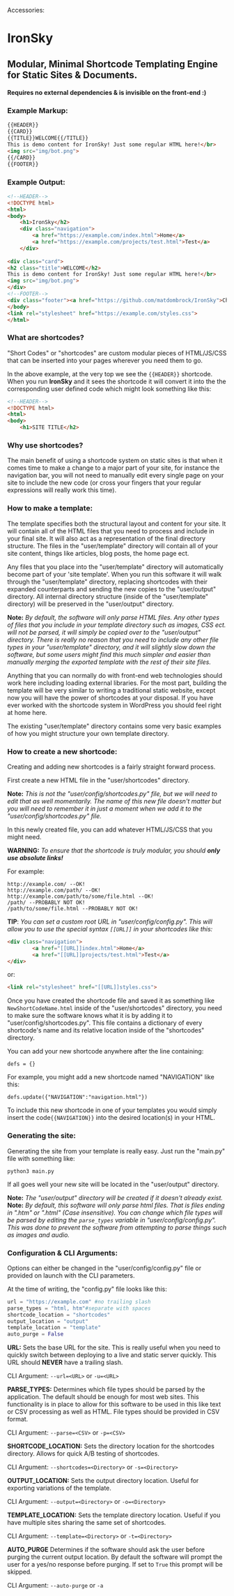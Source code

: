 Accessories:
# IronSky
## Modular, Minimal Shortcode Templating Engine for Static Sites & Documents.
#### Requires no external dependencies & is invisible on the front-end :) 
### Example Markup:
```HTML
{{HEADER}}
{{CARD}}
{{TITLE}}WELCOME{{/TITLE}}
This is demo content for IronSky! Just some regular HTML here!</br>
<img src="img/bot.png">
{{/CARD}}
{{FOOTER}}
```
### Example Output:
```html
<!--HEADER-->
<!DOCTYPE html>
<html>
<body>
	<h1>IronSky</h2>
	<div class="navigation">
		<a href="https://example.com/index.html">Home</a>
		<a href="https://example.com/projects/test.html">Test</a>
	</div>
	
<div class="card">
<h2 class="title">WELCOME</h2>
This is demo content for IronSky! Just some regular HTML here!</br>
<img src="img/bot.png">
</div>
<!--FOOTER-->
<div class="footer"><a href="https://github.com/matdombrock/IronSky">Checkout IronSky on Github!</a></div>
</body>
<link rel="stylesheet" href="https://example.com/styles.css">
</html>
```
### What are shortcodes?
"Short Codes" or "shortcodes" are custom modular pieces of HTML/JS/CSS that can be inserted into your pages wherever you need them to go. 

In the above example, at the very top we see the ```{{HEADER}}``` shortcode. When you run **IronSky** and it sees the shortcode it will convert it into the the corresponding user defined code which might look something like this:
```HTML
<!--HEADER-->
<!DOCTYPE html>
<html>
<body>
	<h1>SITE TITLE</h2>
```
### Why use shortcodes?
The main benefit of using a shortcode system on static sites is that when it comes time to make a change to a major part of your site, for instance the navigation bar, you will not need to manually edit every single page on your site to include the new code (or cross your fingers that your regular expressions will really work this time). 

### How to make a template:
The template specifies both the structural layout and content for your site. It will contain all of the HTML files that you need to process and include in your final site. It will also act as a representation of the final directory structure. The files in the "user/template" directory will contain all of your site content, things like articles, blog posts, the home page ect.

Any files that you place into the "user/template" directory will automatically become part of your 'site template'. When you run this software it will walk through the "user/template" directory, replacing shortcodes with their expanded counterparts and sending the new copies to the "user/output" directory. All internal directory structure (inside of the "user/template" directory) will be preserved in the "user/output" directory. 

**Note:** *By default, the software will only parse HTML files. Any other types of files that you include in your template directory such as images, CSS ect. will not be parsed, it will simply be copied over to the "user/output" directory. There is really no reason that you need to include any other file types in your "user/template" directory, and it will slightly slow down the software, but some users might find this much simpler and easier than manually merging the exported template with the rest of their site files.* 

Anything that you can normally do with front-end web technologies should work here including loading external libraries. For the most part, building the template will be very similar to writing a traditional static website, except now you will have the power of shortcodes at your disposal. If you have ever worked with the shortcode system in WordPress you should feel right at home here. 

The existing "user/template" directory contains some very basic examples of how you might structure your own template directory.  

### How to create a new shortcode:
Creating and adding new shortcodes is a fairly straight forward process. 

First create a new HTML file in the "user/shortcodes" directory. 

**Note:** *This is not the "user/config/shortcodes.py" file, but we will need to edit that as well momentarily. The name of this new file doesn't matter but you will need to remember it in just a moment when we add it to the "user/config/shortcodes.py" file.* 

In this newly created file, you can add whatever HTML/JS/CSS that you might need. 

**WARNING:** *To ensure that the shortcode is truly modular, you should **only use absolute links!***

For example:
```
http://example.com/ --OK!
http://example.com/path/ --OK!
http://example.com/path/to/some/file.html --OK!
/path/ --PROBABLY NOT OK!
/path/to/some/file.html --PROBABLY NOT OK!
```

**TIP**: *You can set a custom root URL in "user/config/config.py". This will allow you to use the special syntax ```[[URL]]``` in your shortcodes like this:*
```html
<div class="navigation">
		<a href="[[URL]]index.html">Home</a>
		<a href="[[URL]]projects/test.html">Test</a>
</div>
```
or:
```html
<link rel="stylesheet" href="[[URL]]styles.css">
```

Once you have created the shortcode file and saved it as something like ```NewShortCodeName.html``` inside of the "user/shortcodes" directory, you need to make sure the software knows what it is by adding it to "user/config/shortcodes.py". This  file contains a dictionary of every shortcode's name and its relative location inside of the "shortcodes" directory. 

You can add your new shortcode anywhere after the line containing:

```defs = {}```

For example, you might add a new shortcode named "NAVIGATION" like this:

```defs.update({"NAVIGATION":"navigation.html"})```

To include this new shortcode in one of your templates you would simply insert the code```{{NAVIGATION}}``` into the desired location(s) in your HTML.

### Generating the site:
Generating the site from your template is really easy. Just run the "main.py" file with something like:

```python3 main.py```

If all goes well your new site will be located in the "user/output" directory. 

**Note:** *The "user/output" directory will be created if it doesn't already exist.*
**Note:** *By default, this software will only parse html files. That is files ending in ".htm" or ".html" (Case insensitive). You can change which file types will be parsed by editing the ```parse_types``` variable in "user/config/config.py". This was done to prevent the software from attempting to parse things such as images and audio.* 

### Configuration & CLI Arguments:

Options can either be changed in the "user/config/config.py" file or provided on launch with the CLI parameters.

At the time of writing, the "config.py" file looks like this:
```python
url = "https://example.com" #no trailing slash
parse_types = "html, htm"#separate with spaces
shortcode_location = "shortcodes"
output_location = "output"
template_location = "template"
auto_purge = False
```
**URL:** Sets the base URL for the site. This is really useful when you need to quickly switch between deploying to a live and static server quickly. This URL should **NEVER** have a trailing slash.

CLI Argument:
```--url=<URL>``` or ```-u=<URL>```

**PARSE_TYPES:** Determines which file types should be parsed by the application. The default should be enough for most web sites. This functionality is in place to allow for this software to be used in this like text or CSV processing as well as HTML. File types should be provided in CSV format.

CLI Argument:
```--parse=<CSV>``` or ```-p=<CSV>```

**SHORTCODE_LOCATION:** Sets the directory location for the shortcodes directory. Allows for quick A/B testing of shortcodes. 

CLI Argument:
```--shortcodes=<Directory>``` or ```-s=<Directory>```

**OUTPUT_LOCATION:** Sets the output directory location. Useful for exporting variations of the template.

CLI Argument:
```--output=<Directory>``` or ```-o=<Directory>``` 

**TEMPLATE_LOCATION:** Sets the template directory location. Useful if you have multiple sites sharing the same set of shortcodes. 

CLI Argument:
```--template=<Directory>``` or ```-t=<Directory>```

**AUTO_PURGE**
Determines if the software should ask the user before purging the current output location. By default the software will prompt the user for a  yes/no response before purging. If set to ```True``` this prompt will be skipped. 

CLI Argument:
```--auto-purge``` or ```-a```
